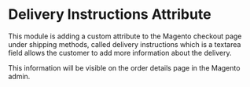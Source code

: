 # Delivery Instructions Attribute

This module is adding a custom attribute to the Magento checkout page under shipping methods, called delivery
instructions which is a textarea field allows the customer to add more information about the delivery.

This information will be visible on the order details page in the Magento admin.
